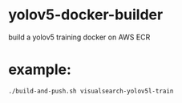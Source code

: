 # yolov5-docker-builder
build a yolov5 training docker on AWS ECR

# example:
```
./build-and-push.sh visualsearch-yolov5l-train
```
